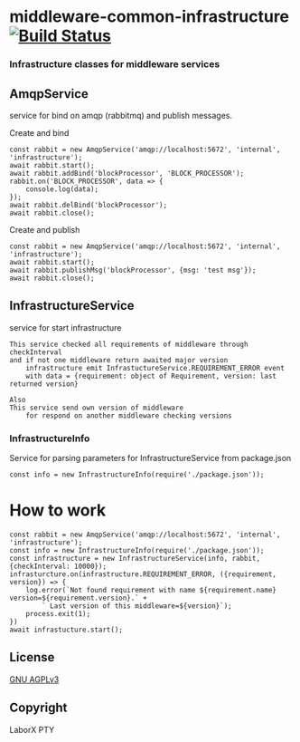 # middleware-common-infrastructure [![Build Status](https://travis-ci.org/ChronoBank/middleware-common-infrastructure.svg?branch=master)](https://travis-ci.org/ChronoBank/middleware-common-infrastructure)

### Infrastructure classes for middleware services


## AmqpService

service for bind on amqp (rabbitmq) and publish messages.


Create and bind
```
const rabbit = new AmqpService('amqp://localhost:5672', 'internal', 'infrastructure');
await rabbit.start();
await rabbit.addBind('blockProcessor', 'BLOCK_PROCESSOR');
rabbit.on('BLOCK_PROCESSOR', data => {
    console.log(data);
});
await rabbit.delBind('blockProcessor');
await rabbit.close();
```

Create and publish
```
const rabbit = new AmqpService('amqp://localhost:5672', 'internal', 'infrastructure');
await rabbit.start();
await rabbit.publishMsg('blockProcessor', {msg: 'test msg'});
await rabbit.close();
```

## InfrastructureService

service for start infrastructure 

```
This service checked all requirements of middleware through checkInterval
and if not one middleware return awaited major version 
    infrastructure emit InfrastuctureService.REQUIREMENT_ERROR event
    with data = {requirement: object of Requirement, version: last returned version}

Also
This service send own version of middleware 
    for respond on another middleware checking versions
```



### InfrastructureInfo

Service for parsing parameters for InfrastructureService from package.json

```
const info = new InfrastructureInfo(require('./package.json'));
```

# How to work
```
const rabbit = new AmqpService('amqp://localhost:5672', 'internal', 'infrastructure');
const info = new InfrastructureInfo(require('./package.json'));
const infrastructure = new InfrastructureService(info, rabbit, {checkInterval: 10000});
infrasturcture.on(infrastructure.REQUIREMENT_ERROR, ({requirement, version}) => {
    log.error(`Not found requirement with name ${requirement.name} version=${requirement.version}.` +
        ` Last version of this middleware=${version}`);
    process.exit(1);
})
await infrastucture.start();
```

License
----
 [GNU AGPLv3](LICENSE)


Copyright
----
LaborX PTY
